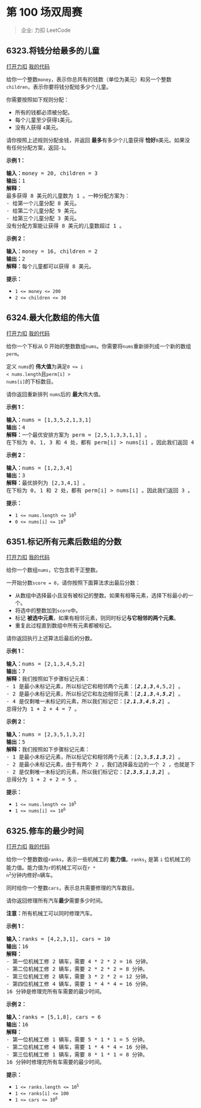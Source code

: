 # 第 100 场双周赛

> 企业: 力扣 LeetCode

## 6323.将钱分给最多的儿童

[打开力扣](https://leetcode.cn/problems/distribute-money-to-maximum-children) [我的代码](6323.distribute_money_to_maximum_children.py)

给你一个整数<code>money</code>，表示你总共有的钱数（单位为美元）和另一个整数<code>children</code>，表示你要将钱分配给多少个儿童。

你需要按照如下规则分配：

<ul>
	<li>所有的钱都必须被分配。</li>
	<li>每个儿童至少获得<code>1</code>美元。</li>
	<li>没有人获得 <code>4</code>美元。</li>
</ul>

请你按照上述规则分配金钱，并返回 <strong>最多</strong>有多少个儿童获得 <strong>恰好</strong><em></em><code>8</code>美元。如果没有任何分配方案，返回<code>-1</code>。



<strong>示例 1：</strong>

<pre><b>输入：</b>money = 20, children = 3
<b>输出：</b>1
<b>解释：</b>
最多获得 8 美元的儿童数为 1 。一种分配方案为：
- 给第一个儿童分配 8 美元。
- 给第二个儿童分配 9 美元。
- 给第三个儿童分配 3 美元。
没有分配方案能让获得 8 美元的儿童数超过 1 。
</pre>

<strong>示例 2：</strong>

<pre><b>输入：</b>money = 16, children = 2
<b>输出：</b>2
<b>解释：</b>每个儿童都可以获得 8 美元。
</pre>



<strong>提示：</strong>

<ul>
	<li><code>1 <= money <= 200</code></li>
	<li><code>2 <= children <= 30</code></li>
</ul>

## 6324.最大化数组的伟大值

[打开力扣](https://leetcode.cn/problems/maximize-greatness-of-an-array) [我的代码](6324.maximize_greatness_of_an_array.py)

给你一个下标从 0 开始的整数数组<code>nums</code>。你需要将<code>nums</code>重新排列成一个新的数组<code>perm</code>。

定义 <code>nums</code>的 <strong>伟大值</strong>为满足<code>0 <= i < nums.length</code>且<code>perm[i] > nums[i]</code>的下标数目。

请你返回重新排列 <code>nums</code>后的 <strong>最大</strong>伟大值。



<strong>示例 1：</strong>

<pre><b>输入：</b>nums = [1,3,5,2,1,3,1]
<b>输出：</b>4
<b>解释：</b>一个最优安排方案为 perm = [2,5,1,3,3,1,1] 。
在下标为 0, 1, 3 和 4 处，都有 perm[i] > nums[i] 。因此我们返回 4 。</pre>

<strong>示例 2：</strong>

<pre><b>输入：</b>nums = [1,2,3,4]
<b>输出：</b>3
<b>解释：</b>最优排列为 [2,3,4,1] 。
在下标为 0, 1 和 2 处，都有 perm[i] > nums[i] 。因此我们返回 3 。
</pre>



<strong>提示：</strong>

<ul>
	<li><code>1 <= nums.length <= 10<sup>5</sup></code></li>
	<li><code>0 <= nums[i] <= 10<sup>9</sup></code></li>
</ul>

## 6351.标记所有元素后数组的分数

[打开力扣](https://leetcode.cn/problems/find-score-of-an-array-after-marking-all-elements) [我的代码](6351.find_score_of_an_array_after_marking_all_elements.py)

给你一个数组<code>nums</code>，它包含若干正整数。

一开始分数<code>score = 0</code>，请你按照下面算法求出最后分数：

<ul>
	<li>从数组中选择最小且没有被标记的整数。如果有相等元素，选择下标最小的一个。</li>
	<li>将选中的整数加到<code>score</code>中。</li>
	<li>标记 <strong>被选中元素</strong>，如果有相邻元素，则同时标记<strong>与它相邻的两个元素</strong>。</li>
	<li>重复此过程直到数组中所有元素都被标记。</li>
</ul>

请你返回执行上述算法后最后的分数。



<strong>示例 1：</strong>

<pre><b>输入：</b>nums = [2,1,3,4,5,2]
<b>输出：</b>7
<b>解释：</b>我们按照如下步骤标记元素：
- 1 是最小未标记元素，所以标记它和相邻两个元素：[<em><strong>2</strong></em>,<em><strong>1</strong></em>,<em><strong>3</strong></em>,4,5,2] 。
- 2 是最小未标记元素，所以标记它和左边相邻元素：[<em><strong>2</strong></em>,<em><strong>1</strong></em>,<em><strong>3</strong></em>,4,<em><strong>5</strong></em>,<em><strong>2</strong></em>] 。
- 4 是仅剩唯一未标记的元素，所以我们标记它：[<em><strong>2</strong></em>,<em><strong>1</strong></em>,<em><strong>3</strong></em>,<em><strong>4</strong></em>,<em><strong>5</strong></em>,<em><strong>2</strong></em>] 。
总得分为 1 + 2 + 4 = 7 。
</pre>

<strong>示例 2：</strong>

<pre><b>输入：</b>nums = [2,3,5,1,3,2]
<b>输出：</b>5
<b>解释：</b>我们按照如下步骤标记元素：
- 1 是最小未标记元素，所以标记它和相邻两个元素：[2,3,<em><strong>5</strong></em>,<em><strong>1</strong></em>,<em><strong>3</strong></em>,2] 。
- 2 是最小未标记元素，由于有两个 2 ，我们选择最左边的一个 2 ，也就是下标为 0 处的 2 ，以及它右边相邻的元素：[<em><strong>2</strong></em>,<em><strong>3</strong></em>,<em><strong>5</strong></em>,<em><strong>1</strong></em>,<em><strong>3</strong></em>,2] 。
- 2 是仅剩唯一未标记的元素，所以我们标记它：[<em><strong>2</strong></em>,<em><strong>3</strong></em>,<em><strong>5</strong></em>,<em><strong>1</strong></em>,<em><strong>3</strong></em>,<em><strong>2</strong></em>] 。
总得分为 1 + 2 + 2 = 5 。
</pre>



<strong>提示：</strong>

<ul>
	<li><code>1 <= nums.length <= 10<sup>5</sup></code></li>
	<li><code>1 <= nums[i] <= 10<sup>6</sup></code></li>
</ul>

## 6325.修车的最少时间

[打开力扣](https://leetcode.cn/problems/minimum-time-to-repair-cars) [我的代码](6325.minimum_time_to_repair_cars.py)

给你一个整数数组<code>ranks</code>，表示一些机械工的 <strong>能力值</strong>。<code>ranks<sub>i</sub></code> 是第 <code>i</code> 位机械工的能力值。能力值为<code>r</code>的机械工可以在<code>r * n<sup>2</sup></code>分钟内修好<code>n</code>辆车。

同时给你一个整数<code>cars</code>，表示总共需要修理的汽车数目。

请你返回修理所有汽车<strong>最少</strong>需要多少时间。

<strong>注意：</strong>所有机械工可以同时修理汽车。



<strong>示例 1：</strong>

<pre>
<b>输入：</b>ranks = [4,2,3,1], cars = 10
<b>输出：</b>16
<b>解释：</b>
- 第一位机械工修 2 辆车，需要 4 * 2 * 2 = 16 分钟。
- 第二位机械工修 2 辆车，需要 2 * 2 * 2 = 8 分钟。
- 第三位机械工修 2 辆车，需要 3 * 2 * 2 = 12 分钟。
- 第四位机械工修 4 辆车，需要 1 * 4 * 4 = 16 分钟。
16 分钟是修理完所有车需要的最少时间。
</pre>

<strong>示例 2：</strong>

<pre>
<b>输入：</b>ranks = [5,1,8], cars = 6
<b>输出：</b>16
<b>解释：</b>
- 第一位机械工修 1 辆车，需要 5 * 1 * 1 = 5 分钟。
- 第二位机械工修 4 辆车，需要 1 * 4 * 4 = 16 分钟。
- 第三位机械工修 1 辆车，需要 8 * 1 * 1 = 8 分钟。
16 分钟时修理完所有车需要的最少时间。
</pre>



<strong>提示：</strong>

<ul>
	<li><code>1 <= ranks.length <= 10<sup>5</sup></code></li>
	<li><code>1 <= ranks[i] <= 100</code></li>
	<li><code>1 <= cars <= 10<sup>6</sup></code></li>
</ul>
